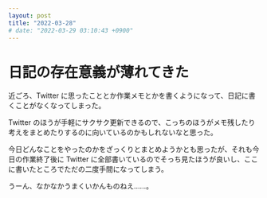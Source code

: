 ```yaml
---
layout: post
title: "2022-03-28"
# date: "2022-03-29 03:10:43 +0900"
---
```


# 日記の存在意義が薄れてきた
近ごろ、Twitter に思ったこととか作業メモとかを書くようになって、日記に書くことがなくなってしまった。

Twitter のほうが手軽にサクサク更新できるので、こっちのほうがメモ残したり考えをまとめたりするのに向いているのかもしれないなと思った。

今日どんなことをやったのかをざっくりとまとめようかとも思ったが、それも今日の作業終了後に Twitter に全部書いているのでそっち見たほうが良いし、ここに書いたところでただの二度手間になってしまう。

うーん、なかなかうまくいかんものねえ......。